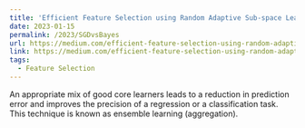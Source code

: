 ```yaml
---
title: 'Efficient Feature Selection using Random Adaptive Sub-space Learning (RASSEL): Python implementation'
date: 2023-01-15
permalink: /2023/SGDvsBayes
url: https://medium.com/efficient-feature-selection-using-random-adaptive-sub-space-learning-rassel-python-657d884bb3ac 
link: https://medium.com/efficient-feature-selection-using-random-adaptive-sub-space-learning-rassel-python-657d884bb3ac
tags:
  - Feature Selection
---
```


An appropriate mix of good core learners leads to a reduction in prediction error and improves the precision of a regression or a classification task. This technique is known as ensemble learning (aggregation).
